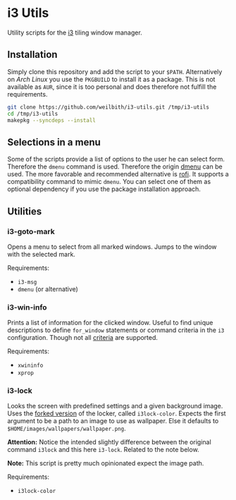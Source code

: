 # i3 Utils

Utility scripts for the [i3](https://i3wm.org/) tiling window manager.

## Installation

Simply clone this repository and add the script to your `$PATH`. Alternatively
on _Arch Linux_ you use the `PKGBUILD` to install it as a package. This is not
available as `AUR`, since it is too personal and does therefore not fulfill the
requirements.

```sh
git clone https://github.com/weilbith/i3-utils.git /tmp/i3-utils
cd /tmp/i3-utils
makepkg --syncdeps --install
```

## Selections in a menu

Some of the scripts provide a list of options to the user he can select form.
Therefore the `dmenu` command is used. Therefore the origin
[dmenu](https://wiki.archlinux.org/index.php/Dmenu) can be used. The more
favorable and recommended alternative is
[rofi](https://github.com/davatorium/rofi). It supports a compatibility command
to mimic `dmenu`.
You can select one of them as optional dependency if you use the package
installation approach.

## Utilities

### i3-goto-mark

Opens a menu to select from all marked windows. Jumps to the window with the
selected mark.

Requirements:

- `i3-msg`
- `dmenu` (or alternative)

### i3-win-info

Prints a list of information for the clicked window. Useful to find unique
descriptions to define `for_window` statements or command criteria in the `i3`
configuration. Though not all
[criteria](https://i3wm.org/docs/userguide.html#command_criteria) are supported.

Requirements:

- `xwininfo`
- `xprop`

### i3-lock

Looks the screen with predefined settings and a given background image. Uses the
[forked version](https://github.com/Raymo111/i3lock-color) of the locker, called
`i3lock-color`. Expects the first argument to be a path to an image to use as
wallpaper. Else it defaults to `$HOME/images/wallpapers/wallpaper.png`.

**Attention:** Notice the intended slightly difference between the original
command `i3lock` and this here `i3-lock`. Related to the note below.

**Note:** This script is pretty much opinionated expect the image path.

Requirements:

- `i3lock-color`
